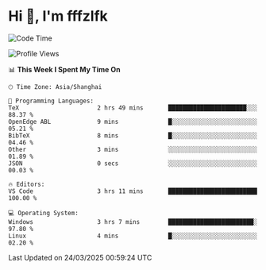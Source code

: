 # Hi 👋, I'm fffzlfk

<!--START_SECTION:waka-->
![Code Time](http://img.shields.io/badge/Code%20Time-1%2C293%20hrs%2050%20mins-blue)

![Profile Views](http://img.shields.io/badge/Profile%20Views-0-blue)

📊 **This Week I Spent My Time On** 

```text
🕑︎ Time Zone: Asia/Shanghai

💬 Programming Languages: 
TeX                      2 hrs 49 mins       ██████████████████████░░░   88.37 % 
OpenEdge ABL             9 mins              █░░░░░░░░░░░░░░░░░░░░░░░░   05.21 % 
BibTeX                   8 mins              █░░░░░░░░░░░░░░░░░░░░░░░░   04.46 % 
Other                    3 mins              ░░░░░░░░░░░░░░░░░░░░░░░░░   01.89 % 
JSON                     0 secs              ░░░░░░░░░░░░░░░░░░░░░░░░░   00.03 % 

🔥 Editors: 
VS Code                  3 hrs 11 mins       █████████████████████████   100.00 % 

💻 Operating System: 
Windows                  3 hrs 7 mins        ████████████████████████░   97.80 % 
Linux                    4 mins              █░░░░░░░░░░░░░░░░░░░░░░░░   02.20 % 
```


 Last Updated on 24/03/2025 00:59:24 UTC
<!--END_SECTION:waka-->
